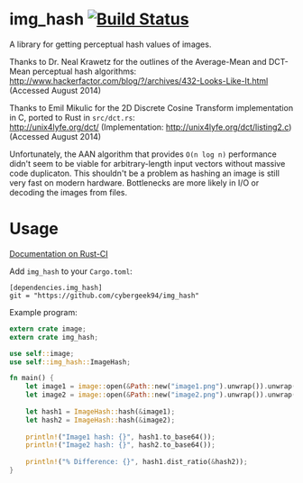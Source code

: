 img_hash [![Build Status](https://travis-ci.org/cybergeek94/img_hash.svg?branch=master)](https://travis-ci.org/cybergeek94/img_hash)
========

A library for getting perceptual hash values of images.

Thanks to Dr. Neal Krawetz for the outlines of the Average-Mean and DCT-Mean perceptual hash algorithms:  
http://www.hackerfactor.com/blog/?/archives/432-Looks-Like-It.html (Accessed August 2014)

Thanks to Emil Mikulic for the 2D Discrete Cosine Transform implementation in C, ported to Rust in `src/dct.rs`:  
http://unix4lyfe.org/dct/ (Implementation: http://unix4lyfe.org/dct/listing2.c) (Accessed August 2014)

Unfortunately, the AAN algorithm that provides `O(n log n)` performance didn't seem to be viable for arbitrary-length input vectors without massive code duplicaton. This shouldn't be a problem as hashing an image is still very fast on modern hardware. Bottlenecks are more likely in I/O or decoding the images from files.

Usage
=====
[Documentation on Rust-CI](http://rust-ci.org/cybergeek94/img_hash/doc/img_hash/index.html)


Add `img_hash` to your `Cargo.toml`:

    [dependencies.img_hash]
    git = "https://github.com/cybergeek94/img_hash"
    
Example program:

```rust
extern crate image;
extern crate img_hash;

use self::image;
use self::img_hash::ImageHash;

fn main() {
    let image1 = image::open(&Path::new("image1.png").unwrap()).unwrap();
    let image2 = image::open(&Path::new("image2.png").unwrap()).unwrap();
    
    let hash1 = ImageHash::hash(&image1);
    let hash2 = ImageHash::hash(&image2);
    
    println!("Image1 hash: {}", hash1.to_base64());
    println!("Image2 hash: {}", hash2.to_base64());
    
    println!("% Difference: {}", hash1.dist_ratio(&hash2));
}
```
    

